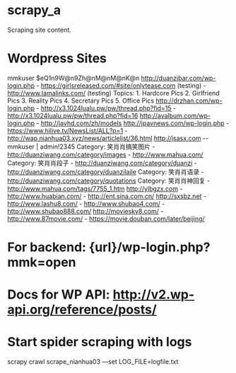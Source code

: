 # scrapy_a
Scraping site content.

# Wordpress Sites
mmkuser     $eQ1n9W@n9Zh@nM@nM@nK@n
http://duanzibar.com/wp-login.php
	- https://girlsreleased.com/#site/onlytease.com (testing)
	- http://www.lamalinks.com/ (testing)
		Topics:
		1. Hardcore Pics
		2. Girlfriend Pics
		3. Reality Pics
		4. Secretary Pics
		5. Office Pics
http://drzhan.com/wp-login.php
	- http://x3.1024lualu.pw/pw/thread.php?fid=15
	- http://x3.1024lualu.pw/pw/thread.php?fid=16
http://avalbum.com/wp-login.php
	- http://javhd.com/zh/models
http://jpavnews.com/wp-login.php
	- https://www.hilive.tv/NewsList/ALL?p=1
	- http://wap.nianhua03.xyz/news/articlelist/36.html
http://jsasx.com -- mmkuser | admin!2345
	Category: 笑肖肖搞笑图片
	- http://duanziwang.com/category/images
	- http://www.mahua.com/
	Category: 笑肖肖段子
	- http://duanziwang.com/category/duanzi
	- http://duanziwang.com/category/duanzilaile
	Category: 笑肖肖语录
	- http://duanziwang.com/category/quotations
	Category: 笑肖肖神回复
	- http://www.mahua.com/tags/7755_1.htm
http://ylbgzx.com
	- http://www.huabian.com/
	- http://ent.sina.com.cn/
http://sxsbz.net
	- http://www.lashu8.com/
	- http://www.shubao4.com/
	- http://www.shubao888.com/
http://moviesky8.com/
	- http://www.87movie.com/
	- https://movie.douban.com/later/beijing/

# For backend: {url}/wp-login.php?mmk=open

# Docs for WP API: http://v2.wp-api.org/reference/posts/

# Start spider scraping with logs
scrapy crawl scrape_nianhua03 —set LOG_FILE=logfile.txt